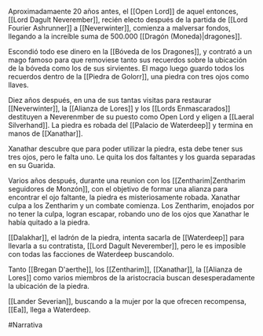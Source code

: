 Aproximadamaente 20 años antes, el [[Open Lord]] de aquel entonces, [[Lord Dagult Neverember]], recién electo después de la partida de [[Lord Fourier Ashrunner]] a [[Neverwinter]],  comienza a malversar fondos, llegando a la increíble suma de 500.000 [[Dragón (Moneda)|dragones]]. 

Escondió todo ese dinero en la [[Bóveda de los Dragones]], y contrató a un mago famoso para que removiese tanto sus recuerdos sobre la ubicación de la bóveda como los de sus sirvientes. El mago luego guardo todos los recuerdos dentro de la [[Piedra de Golorr]], una piedra con tres ojos como llaves.

Diez años después, en una de sus tantas visitas para restaurar [[Neverwinter]], la [[Alianza de Lores]] y los [[Lords Enmascarados]] destituyen a Neverenmber de su puesto como Open Lord y eligen a [[Laeral Silverhand]]. La piedra es robada del [[Palacio de Waterdeep]] y termina en manos de [[Xanathar]].

Xanathar descubre que para poder utilizar la piedra, esta debe tener sus tres ojos, pero le falta uno. Le quita los dos faltantes y los guarda separadas en su Guarida.

Varios años después, durante una reunion con los [[Zentharim|Zentharim seguidores de Monzón]], con el objetivo de formar una alianza para encontrar el ojo faltante, la piedra es misteriosamente robada. Xanathar culpa a los Zentharim y un combate comienza. Los Zentharim, enojados por no tener la culpa, logran escapar, robando uno de los ojos que Xanathar le había quitado a la piedra.

[[Dalakhar]], el ladrón de la piedra, intenta sacarla de [[Waterdeep]] para llevarla a su contratista, [[Lord Dagult Neverember]], pero le es imposible con todas las facciones de Waterdeep buscandolo.

Tanto [[Bregan D'aerthe]], los [[Zentharim]], [[Xanathar]], la [[Alianza de Lores]] como varios miembros de la aristocracia buscan desesperadamente la ubicación de la piedra.

[[Lander Severian]], buscando a la mujer por la que ofrecen recompensa, [[Ea]], llega a Waterdeep.


#Narrativa